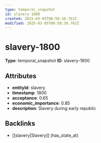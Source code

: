 ```yaml
---
type: temporal_snapshot
id: slavery-1800
created: 2025-03-05T00:58:30.761Z
modified: 2025-03-05T00:58:30.761Z
---
```


# slavery-1800

**Type**: temporal_snapshot
**ID**: slavery-1800

## Attributes

- **entityId**: slavery
- **timestamp**: 1800
- **acceptance**: 0.65
- **economic_importance**: 0.85
- **description**: Slavery during early republic

## Backlinks

- [[slavery|Slavery]] (has_state_at)

